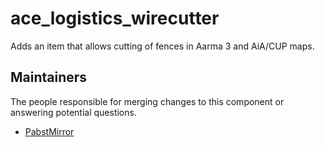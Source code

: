 ace_logistics_wirecutter
===========

Adds an item that allows cutting of fences in Aarma 3 and AiA/CUP maps.


## Maintainers

The people responsible for merging changes to this component or answering potential questions.

- [PabstMirror](https://github.com/PabstMirror)
